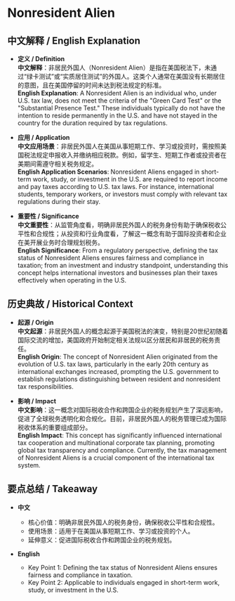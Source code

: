 # Nonresident Alien

## 中文解释 / English Explanation

* **定义 / Definition**  
  **中文解释**：非居民外国人（Nonresident Alien）是指在美国税法下，未通过“绿卡测试”或“实质居住测试”的外国人。这类个人通常在美国没有长期居住的意图，且在美国停留的时间未达到税法规定的标准。  
  **English Explanation**: A Nonresident Alien is an individual who, under U.S. tax law, does not meet the criteria of the "Green Card Test" or the "Substantial Presence Test." These individuals typically do not have the intention to reside permanently in the U.S. and have not stayed in the country for the duration required by tax regulations.

* **应用 / Application**  
  **中文应用场景**：非居民外国人在美国从事短期工作、学习或投资时，需按照美国税法规定申报收入并缴纳相应税款。例如，留学生、短期工作者或投资者在美期间需遵守相关税务规定。  
  **English Application Scenarios**: Nonresident Aliens engaged in short-term work, study, or investment in the U.S. are required to report income and pay taxes according to U.S. tax laws. For instance, international students, temporary workers, or investors must comply with relevant tax regulations during their stay.

* **重要性 / Significance**  
  **中文重要性**：从监管角度看，明确非居民外国人的税务身份有助于确保税收公平性和合规性；从投资和行业角度看，了解这一概念有助于国际投资者和企业在美开展业务时合理规划税务。  
  **English Significance**: From a regulatory perspective, defining the tax status of Nonresident Aliens ensures fairness and compliance in taxation; from an investment and industry standpoint, understanding this concept helps international investors and businesses plan their taxes effectively when operating in the U.S.

## 历史典故 / Historical Context

* **起源 / Origin**  
  **中文起源**：非居民外国人的概念起源于美国税法的演变，特别是20世纪初随着国际交流的增加，美国政府开始制定相关法规以区分居民和非居民的税务责任。  
  **English Origin**: The concept of Nonresident Alien originated from the evolution of U.S. tax laws, particularly in the early 20th century as international exchanges increased, prompting the U.S. government to establish regulations distinguishing between resident and nonresident tax responsibilities.

* **影响 / Impact**  
  **中文影响**：这一概念对国际税收合作和跨国企业的税务规划产生了深远影响，促进了全球税务透明化和合规化。目前，非居民外国人的税务管理已成为国际税收体系的重要组成部分。  
  **English Impact**: This concept has significantly influenced international tax cooperation and multinational corporate tax planning, promoting global tax transparency and compliance. Currently, the tax management of Nonresident Aliens is a crucial component of the international tax system.

## 要点总结 / Takeaway

* **中文**  
  - 核心价值：明确非居民外国人的税务身份，确保税收公平性和合规性。
  - 使用场景：适用于在美国从事短期工作、学习或投资的个人。
  - 延伸意义：促进国际税收合作和跨国企业的税务规划。

* **English**  
  - Key Point 1: Defining the tax status of Nonresident Aliens ensures fairness and compliance in taxation.
  - Key Point 2: Applicable to individuals engaged in short-term work, study, or investment in the U.S.
  